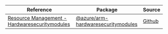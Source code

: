 | Reference | Package | Source |
|---|---|---|
|[Resource Management - Hardwaresecuritymodules](arm-hardwaresecuritymodules-readme)|[@azure/arm-hardwaresecuritymodules](https://www.npmjs.com/package/@azure/arm-hardwaresecuritymodules)|[Github](https://github.com/Azure/azure-sdk-for-js/blob/main/sdk/hardwaresecuritymodules/arm-hardwaresecuritymodules)|
